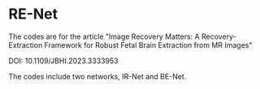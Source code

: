 # RE-Net
The codes are for the article "Image Recovery Matters: A Recovery-Extraction Framework for Robust Fetal Brain Extraction from MR Images"

DOI: 10.1109/JBHI.2023.3333953

The codes include two networks, IR-Net and BE-Net.
